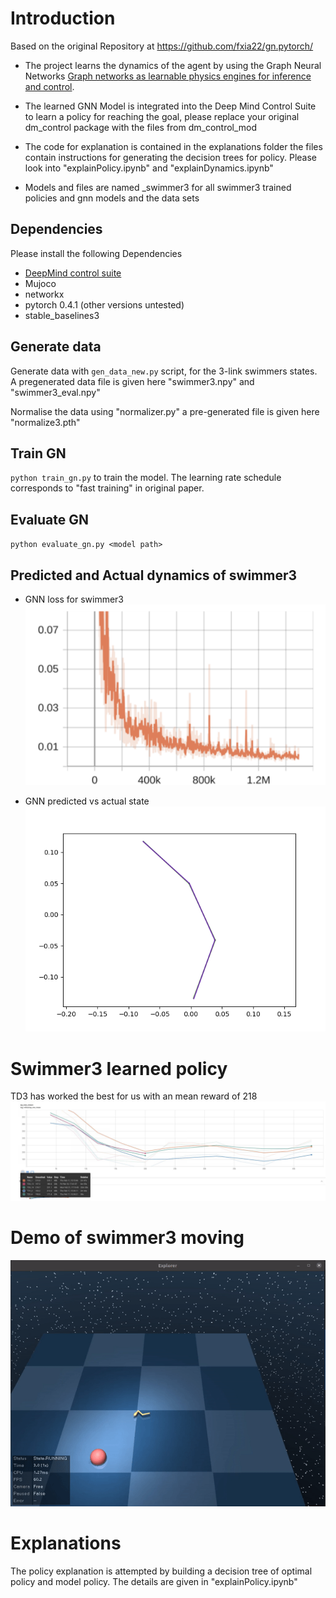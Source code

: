 # Introduction 
Based on the original Repository at  https://github.com/fxia22/gn.pytorch/  

- The project learns the dynamics of the agent by using the Graph Neural Networks [Graph networks as learnable physics engines for inference and control](https://arxiv.org/abs/1806.01242).
- The learned GNN Model is integrated into the Deep Mind Control Suite to learn a policy for reaching the goal, please replace your original dm_control package with the files from dm_control_mod  

- The code for explanation is contained in the explanations folder the files contain instructions for generating the decision trees for policy. Please look into "explainPolicy.ipynb" and "explainDynamics.ipynb"

- Models and files are named _swimmer3 for all swimmer3 trained policies and gnn models and the data sets 

## Dependencies
 Please install the following Dependencies
- [DeepMind control suite](https://github.com/deepmind/dm_control)
- Mujoco
- networkx
- pytorch 0.4.1 (other versions untested)
- stable_baselines3

## Generate data

Generate data with `gen_data_new.py` script, for the 3-link swimmers states. A pregenerated data file is given here "swimmer3.npy" and "swimmer3_eval.npy" 

Normalise the data using "normalizer.py" a pre-generated file is given here "normalize3.pth" 

## Train GN

`python train_gn.py` to train the model. The learning rate schedule corresponds to "fast training" in original paper.

## Evaluate GN

`python evaluate_gn.py <model path>`

## Predicted and Actual dynamics of  swimmer3
- GNN loss for swimmer3 
![gnn loss for swimmer3](misc/gnn_lossswim3.png)

- GNN predicted vs actual state 
![gnn loss for swimmer3](misc/3link.png)

# Swimmer3 learned policy 
TD3 has worked the best for us with an mean reward of 218
![TD3 reward for swimmer3](misc/td3.png)

# Demo of swimmer3 moving 
![TD3 demo](misc/td3.gif)

# Explanations

The policy explanation is attempted by  building a decision tree of optimal policy and model policy. The details are given in 
"explainPolicy.ipynb"  

